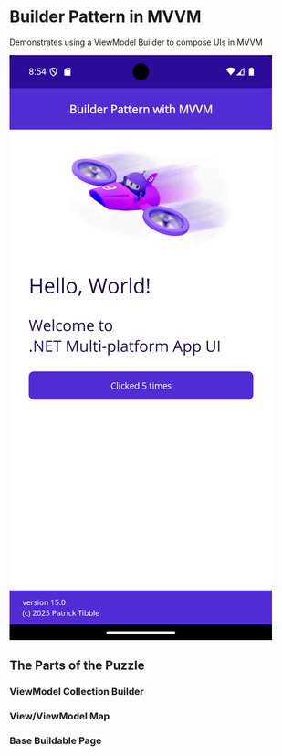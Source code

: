 # Builder Pattern in MVVM
Demonstrates using a ViewModel Builder to compose UIs in MVVM

![<img source="./dotnet_maui_main_page.png" width="200" />](./dotnet_maui_main_page.png)

## The Parts of the Puzzle

### ViewModel Collection Builder

### View/ViewModel Map

### Base Buildable Page
